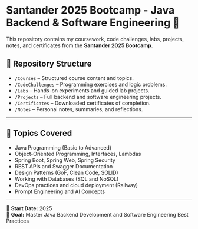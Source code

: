 # Santander 2025 Bootcamp - Java Backend & Software Engineering 🚀

This repository contains my coursework, code challenges, labs, projects, notes, and certificates from the **Santander 2025 Bootcamp**.

## 📁 Repository Structure

- `/Courses` – Structured course content and topics.
- `/CodeChallenges` – Programming exercises and logic problems.
- `/Labs` – Hands-on experiments and guided lab projects.
- `/Projects` – Full backend and software engineering projects.
- `/Certificates` – Downloaded certificates of completion.
- `/Notes` – Personal notes, summaries, and reflections.

---

## 🧠 Topics Covered

- Java Programming (Basic to Advanced)
- Object-Oriented Programming, Interfaces, Lambdas
- Spring Boot, Spring Web, Spring Security
- REST APIs and Swagger Documentation
- Design Patterns (GoF, Clean Code, SOLID)
- Working with Databases (SQL and NoSQL)
- DevOps practices and cloud deployment (Railway)
- Prompt Engineering and AI Concepts

---

📅 **Start Date:** 2025  
🎯 **Goal:** Master Java Backend Development and Software Engineering Best Practices  
